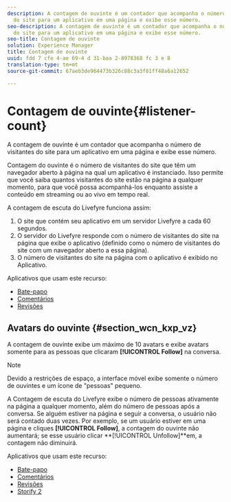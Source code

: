 ```yaml
---
description: A contagem de ouvinte é um contador que acompanha o número de visitantes
  do site para um aplicativo em uma página e exibe esse número.
seo-description: A contagem de ouvinte é um contador que acompanha o número de visitantes
  do site para um aplicativo em uma página e exibe esse número.
seo-title: Contagem de ouvinte
solution: Experience Manager
title: Contagem de ouvinte
uuid: fdd 7 cfe 4-ae 69-4 d 31-baa 2-8978368 fc 3 e 8
translation-type: tm+mt
source-git-commit: 67aeb3de964473b326c88c3a3f81ff48a6a12652

---
```



# Contagem de ouvinte{#listener-count}

A contagem de ouvinte é um contador que acompanha o número de visitantes do site para um aplicativo em uma página e exibe esse número.

Contagem do ouvinte é o número de visitantes do site que têm um navegador aberto à página na qual um aplicativo é instanciado. Isso permite que você saiba quantos visitantes do site estão na página a qualquer momento, para que você possa acompanhá-los enquanto assiste a conteúdo em streaming ou ao vivo em tempo real.

A contagem de escuta do Livefyre funciona assim:

1. O site que contém seu aplicativo em um servidor Livefyre a cada 60 segundos.
1. O servidor do Livefyre responde com o número de visitantes do site na página que exibe o aplicativo (definido como o número de visitantes do site com um navegador aberto a essa página).
1. O número de visitantes do site na página com o aplicativo é exibido no Aplicativo.

Aplicativos que usam este recurso:

* [Bate-papo](../c-about-apps/c-chat-app/c-chat-app.md#c_chat_app)
* [Comentários](/help/using/c-about-apps/c-comments/c-comments.md)
* [Revisões](../c-about-apps/c-reviews-app/c-reviews-app.md#c_reviews_app)

## Avatars do ouvinte {#section_wcn_kxp_vz}

A contagem de ouvinte exibe um máximo de 10 avatars e exibe avatars somente para as pessoas que clicaram **[!UICONTROL Follow]** na conversa.

>[!NOTE]
>
>Devido a restrições de espaço, a interface móvel exibe somente o número de ouvintes e um ícone de "pessoas" pequeno.

A Contagem de escuta do Livefyre exibe o número de pessoas ativamente na página a qualquer momento, além do número de pessoas após a conversa. Se alguém estiver na página e seguir a conversa, o usuário não será contado duas vezes. Por exemplo, se um usuário estiver em uma página e cliques **[!UICONTROL Follow]**, a contagem do ouvinte não aumentará; se esse usuário clicar **[!UICONTROL Unfollow]**em, a contagem não diminuirá.

Aplicativos que usam este recurso:

* [Bate-papo](../c-about-apps/c-chat-app/c-chat-app.md#c_chat_app)
* [Comentários](/help/using/c-about-apps/c-comments/c-comments.md)
* [Revisões](../c-about-apps/c-reviews-app/c-reviews-app.md#c_reviews_app)
* [Storify 2](../c-about-apps/c-storify2/c-storify2.md#c_storify2)

